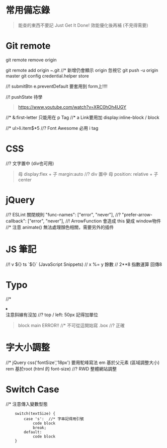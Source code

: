 # 常用備忘錄
> 能查的東西不要記
> Just Get It Done!
> 效能優化後再補 (不見得需要)

# Git remote
git remote remove origin

git remote add origin ~.git  //* 新增仍會顯示 origin 忽視它
git push -u origin master
git config credential.helper store 


//! submitBtn e.preventDefault 要套用到 form上!!!!

//! pushState 待學
> https://www.youtube.com/watch?v=XRC0hOh4UGY

//* &:first-letter 只能用在 p Tag
//* a Link要用加 display:inline-block / block

//*  ul>li.item$*5
//? Font Awesome 必用 i tag

# CSS
//? 文字置中 (div也可用)
> 母 display:flex + 子 margin:auto
//? div 置中
> 母 position: relative + 子 center

# jQuery
//? ESLint 關閉規則 "func-names": ["error", "never"],
//? "prefer-arrow-callback": ["error", "never"],
//! ArrowFunction 會造成 this 變成 window物件
//* 注意 animate() 無法處理顏色相關，需要另外的插件


# JS 筆記
//! v ${}  ts `${}` (JavaScript Snippets)
// x %= y 餘數 // 2**8 指數運算 回傳8


# Typo
//* <li> </li> 注意斜線有沒加
//? top / left: 50px 記得加單位
> block main
> ERROR!! //* 不可從這開始寫
>    .box //? 正確

# 字大小調整
//* jQuery css('fontSize','18px')  要用駝峰寫法
em 基於父元素 (區域調整大小)
rem 基於root (html 的 font-size) //? RWD 整體網站調整

# Switch Case
//* 注意傳入變數型態
```
    switch(textSize) {
        case 's':  //* 字串記得用引號
            code block
            break;
        default:
            code block
    }
```